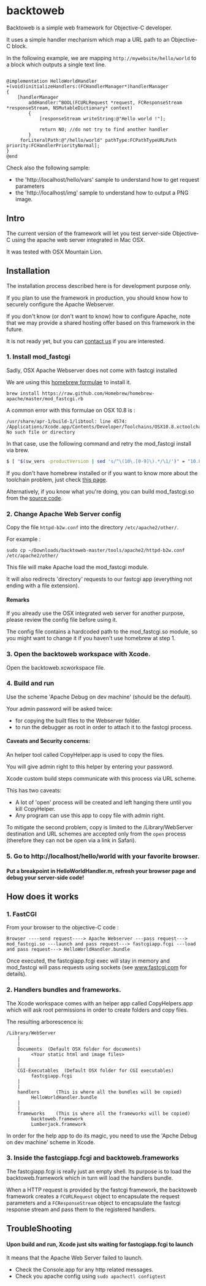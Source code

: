 backtoweb
=========

Backtoweb is a simple web framework for Objective-C developer.

It uses a simple handler mechanism which map a URL path to an Objective-C block.

In the following example, we are mapping `http://mywebsite/hello/world` to a block which outputs a single text line.


``` 

@implementation HelloWorldHandler
+(void)initializeHandlers:(FCHandlerManager*)handlerManager
{
    [handlerManager
        addHandler:^BOOL(FCURLRequest *request, FCResponseStream *responseStream, NSMutableDictionary* context)
        {
            [responseStream writeString:@"Hello world !"];

            return NO; //do not try to find another handler
        }
     forLiteralPath:@"/hello/world" pathType:FCPathTypeURLPath priority:FCHandlerPriorityNormal];
}
@end 

```

Check also the following sample:

* the 'http://localhost/hello/vars' sample to understand how to get request parameters 
* the 'http://localhost/img' sample to understand how to output a PNG image.


Intro
-----

The current version of the framework will let you test server-side Objective-C using the apache web server integrated in Mac OSX.

It was tested with OSX Mountain Lion.


Installation
------------
The installation process described here is for development purpose only.

If you plan to use the framework in production, you should know how to securely configure the Apache Webserver.

If you don't know (or don't want to know) how to configure Apache, note that we may provide a shared hosting offer based on this framework in the future. 

It is not ready yet, but you can [contact us](mailto:depsys@depsys.fr) if you are interested.


### 1. Install mod_fastcgi
Sadly, OSX Apache Webserver does not come with fastcgi installed

We are using this [homebrew formulae](https://github.com/Homebrew/homebrew-apache) to install it.

```
brew install https://raw.github.com/Homebrew/homebrew-apache/master/mod_fastcgi.rb
```

A common error with this formulae on OSX 10.8 is :
```
/usr/share/apr-1/build-1/libtool: line 4574: /Applications/Xcode.app/Contents/Developer/Toolchains/OSX10.8.xctoolchain/usr/bin/cc: No such file or directory
```

In that case, use the following command and retry the mod_fastcgi install via brew.

```bash
$ [ "$(sw_vers -productVersion | sed 's/^\(10\.[0-9]\).*/\1/')" = "10.8" ] && bash -c "[ -d /Applications/Xcode.app/Contents/Developer/Toolchains/XcodeDefault.xctoolchain ] && sudo bash -c 'cd /Applications/Xcode.app/Contents/Developer/Toolchains/ && ln -vs XcodeDefault.xctoolchain OSX10.8.xctoolchain' || sudo bash -c 'mkdir -vp /Applications/Xcode.app/Contents/Developer/Toolchains/OSX10.8.xctoolchain/usr && cd /Applications/Xcode.app/Contents/Developer/Toolchains/OSX10.8.xctoolchain/usr && ln -vs /usr/bin'"
```

If you don't have homebrew installed or if you want to know more about the toolchain problem,
just check [this page](https://github.com/Homebrew/homebrew-apache).

Alternatively, if you know what you're doing, you can build mod_fastcgi.so from the [source code](http://www.fastcgi.com/dist/fcgi.tar.gz).


### 2. Change Apache Web Server config

Copy the file `httpd-b2w.conf` into the directory `/etc/apache2/other/`.

For example :
```
sudo cp ~/Downloads/backtoweb-master/tools/apache2/httpd-b2w.conf /etc/apache2/other/
```

This file will make Apache load the mod_fastcgi module.

It will also redirects 'directory' requests to our fastcgi app (everything not ending with a file extension).

#### Remarks
If you already use the OSX integrated web server for another purpose, please review the config file before using it.

The config file contains a hardcoded path to the mod_fastcgi.so module, so you might want to change it if you haven't use homebrew at step 1.

### 3. Open the backtoweb workspace with Xcode.
Open the backtoweb.xcworkspace file.

### 4. Build and run
Use the scheme 'Apache Debug on dev machine' (should be the default).

Your admin password will be asked twice:
* for copying the built files to the Webserver folder.
* to run the debugger as root in order to attach it to the fastcgi process.

#### Caveats and Security concerns:
An helper tool called CopyHelper.app is used to copy the files.

You will give admin right to this helper by entering your password.

Xcode custom build steps communicate with this process via URL scheme.

This has two caveats:
* A lot of 'open' process will be created and left hanging there until you kill CopyHelper.
* Any program can use this app to copy file with admin right.

To mitigate the second problem, copy is limited to the /Library/WebServer destination and URL schemes are accepted only from the `open` process (therefore they can not be open via a link in Safari). 

### 5. Go to http://localhost/hello/world with your favorite browser.
#### Put a breakpoint in HelloWorldHandler.m, refresh your browser page and debug your server-side code!


How does it works
-----------------

### 1. FastCGI

From your browser to the objective-C code :

```
Browser ----send request----> Apache Webserver ---pass request---> mod_fastcgi.so ---launch and pass request---> fastcgiapp.fcgi ---load and pass request---> HelloWorldHandler.bundle
```

Once executed, the fastcgiapp.fcgi exec will stay in memory and mod_fastcgi will pass requests using sockets (see www.fastcgi.com for details).

### 2. Handlers bundles and frameworks.

The Xcode workspace comes with an helper app called CopyHelpers.app which will ask root permissions in order to create folders and copy files.

The resulting arborescence is:

```
/Library/WebServer
    |
    |
    Documents  (Default OSX folder for documents)
         <Your static html and image files>
    |
    |
 	CGI-Executables  (Default OSX folder for CGI executables)
 	     fastcgiapp.fcgi
 	|
 	|
 	handlers      (This is where all the bundles will be copied)
 	     HelloWorldHandler.bundle
 	|
 	|
    frameworks    (This is where all the frameworks will be copied)
         backtoweb.framework
         Lumberjack.framework

```

In order for the help app to do its magic, you need to use the 'Apche Debug on dev machine' scheme in Xcode.

### 3. Inside the fastcgiapp.fcgi and backtoweb.frameworks

The fastcgiapp.fcgi is really just an empty shell. Its purpose is to load the backtoweb.framework which in turn will load the handlers bundle. 

When a HTTP request is provided by the fastcgi framework, the backtoweb framework creates a `FCURLRequest` object to encapsulate the request parameters and a `FCResponseStream` object to encapsulate the fastcgi response stream and pass them to the registered handlers.


TroubleShooting
---------------

#### Upon build and run, Xcode just sits waiting for fastcgiapp.fcgi to launch
It means that the Apache Web Server failed to launch.
* Check the Console.app for any http related messages.
* Check you apache config using `sudo apachectl configtest`



